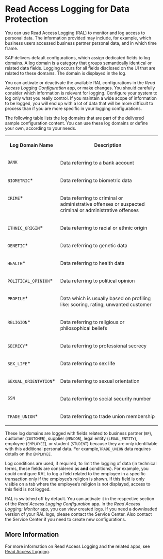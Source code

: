 <!-- loio828ef7239d4a494e8b67bc044186bdbc -->

# Read Access Logging for Data Protection

You can use Read Access Logging \(RAL\) to monitor and log access to personal data. The information provided may include, for example, which business users accessed business partner personal data, and in which time frame.

SAP delivers default configurations, which assign dedicated fields to log domains. A log domain is a category that groups semantically identical or related data fields. Logging occurs for all fields disclosed on the UI that are related to these domains. The domain is displayed in the log.

You can activate or deactivate the available RAL configurations in the *Read Access Logging Configuration* app, or make changes. You should carefully consider which information is relevant for logging. Configure your system to log only what you really control. If you maintain a wide scope of information to be logged, you will end up with a lot of data that will be more difficult to process than if you are more specific in your logging configurations.

The following table lists the log domains that are part of the delivered sample configuration content. You can use these log domains or define your own, according to your needs.


<table>
<tr>
<th valign="top">

Log Domain Name

</th>
<th valign="top">

Description

</th>
</tr>
<tr>
<td valign="top">

`BANK` 

</td>
<td valign="top">

Data referring to a bank account

</td>
</tr>
<tr>
<td valign="top">

`BIOMETRIC`\*

</td>
<td valign="top">

Data referring to biometric data

</td>
</tr>
<tr>
<td valign="top">

`CRIME`\*

</td>
<td valign="top">

Data referring to criminal or administrative offenses or suspected criminal or administrative offenses

</td>
</tr>
<tr>
<td valign="top">

`ETHNIC_ORIGIN`\*

</td>
<td valign="top">

Data referring to racial or ethnic origin

</td>
</tr>
<tr>
<td valign="top">

`GENETIC`\*

</td>
<td valign="top">

Data referring to genetic data

</td>
</tr>
<tr>
<td valign="top">

`HEALTH`\*

</td>
<td valign="top">

Data referring to health data

</td>
</tr>
<tr>
<td valign="top">

`POLITICAL_OPINION`\*

</td>
<td valign="top">

Data referring to political opinion

</td>
</tr>
<tr>
<td valign="top">

`PROFILE`\*

</td>
<td valign="top">

Data which is usually based on profiling like: scoring, rating, unwanted customer

</td>
</tr>
<tr>
<td valign="top">

`RELIGION`\*

</td>
<td valign="top">

Data referring to religious or philosophical beliefs

</td>
</tr>
<tr>
<td valign="top">

`SECRECY`\*

</td>
<td valign="top">

Data referring to professional secrecy

</td>
</tr>
<tr>
<td valign="top">

`SEX_LIFE`\*

</td>
<td valign="top">

Data referring to sex life

</td>
</tr>
<tr>
<td valign="top">

`SEXUAL_ORIENTATION`\*

</td>
<td valign="top">

Data referring to sexual orientation

</td>
</tr>
<tr>
<td valign="top">

`SSN` 

</td>
<td valign="top">

Data referring to social security number

</td>
</tr>
<tr>
<td valign="top">

`TRADE_UNION`\*

</td>
<td valign="top">

Data referring to trade union membership

</td>
</tr>
</table>

These log domains are logged with fields related to business partner \(`BP`\), customer \(`CUSTOMER`\), supplier \(`VENDOR`\), legal entity \(`LEGAL_ENTITY`\), employee \(`EMPLOYEE`\), or student \(`STUDENT`\) because they are only identifiable with this additional personal data. For example,`TRADE_UNION` data requires details on the `EMPLOYEE`.

Log conditions are used, if required, to limit the logging of data \(in technical terms, these fields are considered as **and** conditions\). For example, you could configure RAL to log a field related to the employee in a specific transaction only if the employee’s religion is shown. If this field is only visible on a tab where the employee’s religion is not displayed, access to this field is not logged.

RAL is switched off by default. You can activate it in the respective section of the *Read Access Logging Configuration* app. In the *Read Access Logging: Monitor* app, you can view created logs. If you need a downloaded version of your RAL logs, please contact the Service Center. Also contact the Service Center if you need to create new configurations.



<a name="loio828ef7239d4a494e8b67bc044186bdbc__section_czf_1mh_hdb"/>

## More Information

For more information on Read Access Logging and the related apps, see [Read Access Logging](read-access-logging-5688c3a.md).

